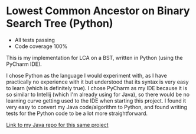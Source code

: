 # Lowest Common Ancestor on Binary Search Tree (Python)
* All tests passing
* Code coverage 100%

This is my implementation for LCA on a BST, written in Python (using the PyCharm IDE). 

I chose Python as the language I would experiment with, as I have practically no experience with it but understood that its syntax is very easy to learn (which is definitely true). I chose PyCharm as my IDE because it is so similar to Intellij (which I'm already using for Java), so there would be no learning curve getting used to the IDE when starting this project. I found it very easy to convert my Java code/algorithm to Python, and found writing tests for the Python code to be a lot more straightforward. 

[Link to my Java repo for this same project](https://github.com/steviejeebies/SWENG-LCA-Java/) 
